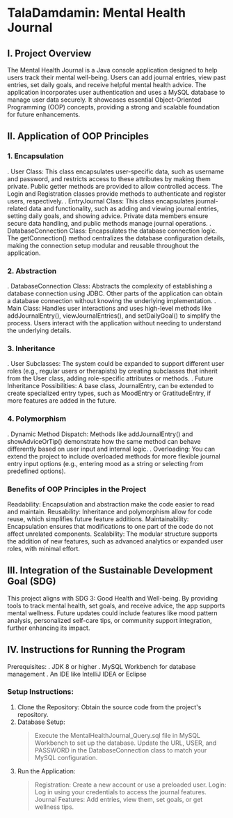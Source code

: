 # TalaDamdamin: Mental Health Journal

## I. Project Overview

The Mental Health Journal is a Java console application designed to help users track their mental well-being. Users can add journal entries, view past entries, set daily goals, and receive helpful mental health advice. The application incorporates user authentication and uses a MySQL database to manage user data securely. It showcases essential Object-Oriented Programming (OOP) concepts, providing a strong and scalable foundation for future enhancements.

## II. Application of OOP Principles

### 1. Encapsulation
. User Class: This class encapsulates user-specific data, such as username and password, and restricts access to these attributes by making them private. Public getter methods are provided to allow controlled access. The Login and Registration classes provide methods to authenticate and register users, respectively.
. EntryJournal Class: This class encapsulates journal-related data and functionality, such as adding and viewing journal entries, setting daily goals, and showing advice. Private data members ensure secure data handling, and public methods manage journal operations.
. DatabaseConnection Class: Encapsulates the database connection logic. The getConnection() method centralizes the database configuration details, making the connection setup modular and reusable throughout the application.


### 2. Abstraction
. DatabaseConnection Class: Abstracts the complexity of establishing a database connection using JDBC. Other parts of the application can obtain a database connection without knowing the underlying implementation.
. Main Class: Handles user interactions and uses high-level methods like addJournalEntry(), viewJournalEntries(), and setDailyGoal() to simplify the process. Users interact with the application without needing to understand the underlying details.

### 3. Inheritance
. User Subclasses: The system could be expanded to support different user roles (e.g., regular users or therapists) by creating subclasses that inherit from the User class, adding role-specific attributes or methods.
. Future Inheritance Possibilities: A base class, JournalEntry, can be extended to create specialized entry types, such as MoodEntry or GratitudeEntry, if more features are added in the future.


### 4. Polymorphism
. Dynamic Method Dispatch: Methods like addJournalEntry() and showAdviceOrTip() demonstrate how the same method can behave differently based on user input and internal logic.
. Overloading: You can extend the project to include overloaded methods for more flexible journal entry input options (e.g., entering mood as a string or selecting from predefined options).


###  Benefits of OOP Principles in the Project
Readability: Encapsulation and abstraction make the code easier to read and maintain.
Reusability: Inheritance and polymorphism allow for code reuse, which simplifies future feature additions.
Maintainability: Encapsulation ensures that modifications to one part of the code do not affect unrelated components.
Scalability: The modular structure supports the addition of new features, such as advanced analytics or expanded user roles, with minimal effort.


## III. Integration of the Sustainable Development Goal (SDG)
This project aligns with SDG 3: Good Health and Well-being. By providing tools to track mental health, set goals, and receive advice, the app supports mental wellness. Future updates could include features like mood pattern analysis, personalized self-care tips, or community support integration, further enhancing its impact.


## IV. Instructions for Running the Program
Prerequisites: 
. JDK 8 or higher
. MySQL Workbench for database management
. An IDE like IntelliJ IDEA or Eclipse

### Setup Instructions:
1. Clone the Repository: Obtain the source code from the project's repository.
2. Database Setup:
      > Execute the MentalHealthJournal_Query.sql file in MySQL Workbench to set up the database.
      > Update the URL, USER, and PASSWORD in the DatabaseConnection class to match your MySQL configuration.
3. Run the Application:
      > Registration: Create a new account or use a preloaded user.
      > Login: Log in using your credentials to access the journal features.
      > Journal Features: Add entries, view them, set goals, or get wellness tips.

